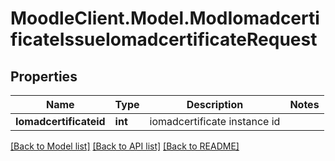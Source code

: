 # MoodleClient.Model.ModIomadcertificateIssueIomadcertificateRequest

## Properties

Name | Type | Description | Notes
------------ | ------------- | ------------- | -------------
**Iomadcertificateid** | **int** | iomadcertificate instance id | 

[[Back to Model list]](../README.md#documentation-for-models) [[Back to API list]](../README.md#documentation-for-api-endpoints) [[Back to README]](../README.md)

